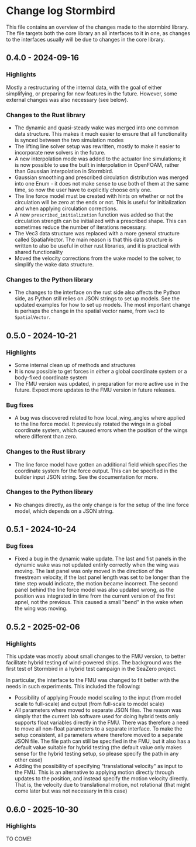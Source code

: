 # Change log Stormbird

This file contains an overview of the changes made to the stormbird library. The file targets both the core library an all interfaces to it in one, as changes to the interfaces usually will be due to changes in the core library.

## 0.4.0 - 2024-09-16

### Highlights
Mostly a restructuring of the internal data, with the goal of either simplifying, or preparing for new features in the future. However, some external changes was also necessary (see below).

### Changes to the Rust library
- The dynamic and quasi-steady wake was merged into one common data structure. This makes it much easier to ensure that all functionality is synced between the two simulation modes
- The lifting line solver setup was rewritten, mostly to make it easier to incorporate new solvers in the future.
- A new interpolation mode was added to the actuator line simulations; it is now possible to use the built in interpolation in OpenFOAM, rather than Gaussian interpolation in Stormbird.
- Gaussian smoothing and prescribed circulation distribution was merged into one Enum - it does not make sense to use both of them at the same time, so now the user have to explicitly choose only one.
- The line force model must be created with hints on whether or not the circulation will be zero at the ends or not. This is useful for initialization and when applying circulation corrections.
- A new `prescribed_initialization` function was added so that the circulation strength can be initialized with a prescribed shape. This can sometimes reduce the number of iterations necessary.
- The Vec3 data structure was replaced with a more general structure called SpatialVector. The main reason is that this data structure is written to also be useful in other rust libraries, and it is practical with shared functionality
- Moved the velocity corrections from the wake model to the solver, to simplify the wake data structure.

### Changes to the Python library
- The changes to the interface on the rust side also affects the Python side, as Python still relies on JSON strings to set up models. See the updated examples for how to set up models. The most important change is perhaps the change in the spatial vector name, from `Vec3` to `SpatialVector`.

## 0.5.0 - 2024-10-21
### Highlights
- Some internal clean up of methods and structures
- It is now possible to get forces in *either* a global coordinate system or a body-fixed coordinate system
- The FMU version was updated, in preparation for more active use in the future. Expect more updates to the FMU version in future releases.

### Bug fixes
- A bug was discovered related to how local_wing_angles where applied to the line force model. It previously rotated the wings in a global coordinate system, which caused errors when the position of the wings where different than zero.

### Changes to the Rust library
- The line force model have gotten an additional field which specifies the coordinate system for the force output. This can be specified in the builder input JSON string. See the documentation for more.

### Changes to the Python library
- No changes directly, as the only change is for the setup of the line force model, which depends on a JSON string.

## 0.5.1 - 2024-10-24
### Bug fixes
- Fixed a bug in the dynamic wake update. The last and fist panels in the dynamic wake was not updated entirly correctly when the wing was moving. The last panel was only moved in the direction of the freestream velocity, if the last panel length was set to be longer than the time step would indicate, the motion became incorrect. The second panel behind the line force model was also updated wrong, as the position was integrated in time from the current version of the first apnel, not the previous. This caused a small "bend" in the wake when the wing was moving.

## 0.5.2 - 2025-02-06
### Highlights
This update was mostly about small changes to the FMU version, to better facilitate hybrid testing of wind-powered ships. The background was the first test of Stormbird in a hybrid test campaign in the SeaZero project.

In particular, the interface to the FMU was changed to fit better with the needs in such experiments. This included the following:
- Possibility of applying Froude model scaling to the input (from model scale to full-scale) and output (from full-scale to model scale)
- All parameters where moved to separate JSON files. The reason was simply that the current lab software used for doing hybrid tests only supports float variables directly in the FMU. There was therefore a need to move all non-float parameters to a separate interface. To make the setup consistent, all parameters where therefore moved to a separate JSON file. The file path can still be specified in the FMU, but it also has a default value suitable for hybrid testing (the default value only makes sense for the hybrid testing setup, so please specify the path in any other case)
- Adding the possibility of specifying "translational velocity" as input to the FMU. This is an alternative to applying motion directly through updates to the position, and instead specify the motion velocity directly. That is, the velocity due to translational motion, not rotational (that might come later but was not necessary in this case)

## 0.6.0 - 2025-10-30
### Highlights
TO COME!
